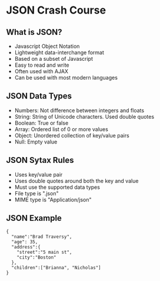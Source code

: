 # JSON Crash Course

## What is JSON?

* Javascript Object Notation
* Lightweight data-interchange format
* Based on a subset of Javascript
* Easy to read and write
* Often used with AJAX
* Can be used with most modern languages

## JSON Data Types

* Numbers: Not difference between integers and floats
* String: String of Unicode characters. Used double quotes
* Boolean: True or false
* Array: Ordered list of 0 or more values
* Object: Unordered collection of key/value pairs
* Null: Empty value

## JSON Sytax Rules

* Uses key/value pair
* Uses double quotes around both the key and value
* Must use the supported data types
* File type is ".json"
* MIME type is "Application/json"

## JSON Example

```
{
  "name":"Brad Traversy",
  "age": 35,
  "address":{
    "street":"5 main st",
    "city":"Boston"
  },
  "children":["Brianna", "Nicholas"]
}
```
